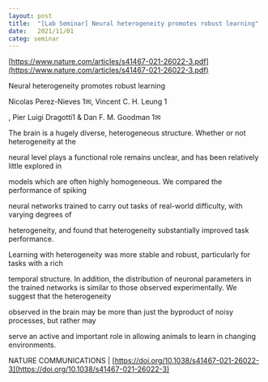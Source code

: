 ```yaml
---
layout: post
title:  "[Lab Seminar] Neural heterogeneity promotes robust learning"
date:   2021/11/01
categ: seminar
---
```






[https://www.nature.com/articles/s41467-021-26022-3.pdf](https://www.nature.com/articles/s41467-021-26022-3.pdf)



Neural heterogeneity promotes robust learning

Nicolas Perez-Nieves 1✉, Vincent C. H. Leung 1

, Pier Luigi Dragotti1 & Dan F. M. Goodman 1✉

The brain is a hugely diverse, heterogeneous structure. Whether or not heterogeneity at the

neural level plays a functional role remains unclear, and has been relatively little explored in

models which are often highly homogeneous. We compared the performance of spiking

neural networks trained to carry out tasks of real-world difficulty, with varying degrees of

heterogeneity, and found that heterogeneity substantially improved task performance.

Learning with heterogeneity was more stable and robust, particularly for tasks with a rich

temporal structure. In addition, the distribution of neuronal parameters in the trained networks is similar to those observed experimentally. We suggest that the heterogeneity

observed in the brain may be more than just the byproduct of noisy processes, but rather may

serve an active and important role in allowing animals to learn in changing environments.



NATURE COMMUNICATIONS | [https://doi.org/10.1038/s41467-021-26022-3](https://doi.org/10.1038/s41467-021-26022-3)



 

